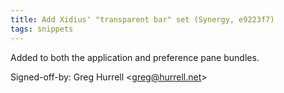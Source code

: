 ```yaml
---
title: Add Xidius' "transparent bar" set (Synergy, e9223f7)
tags: snippets
---
```


Added to both the application and preference pane bundles.

Signed-off-by: Greg Hurrell &lt;greg@hurrell.net&gt;
